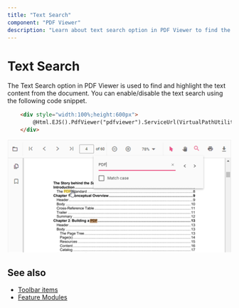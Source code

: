 ```yaml
---
title: "Text Search"
component: "PDF Viewer"
description: "Learn about text search option in PDF Viewer to find the text."
---
```

# Text Search

The Text Search option in PDF Viewer is used to find and highlight the text content from the document. You can enable/disable the text search using the following code snippet.

```html
    <div style="width:100%;height:600px">
        @Html.EJS().PdfViewer("pdfviewer").ServiceUrl(VirtualPathUtility.ToAbsolute("~/api/PdfViewer/")).EnableTextSearch(true).DocumentPath("Hive_Succinctly.pdf").Render()
    </div>
```

![Alt text](./images/search.png)

## See also

* [Toolbar items](./toolbar)
* [Feature Modules](./feature-module)